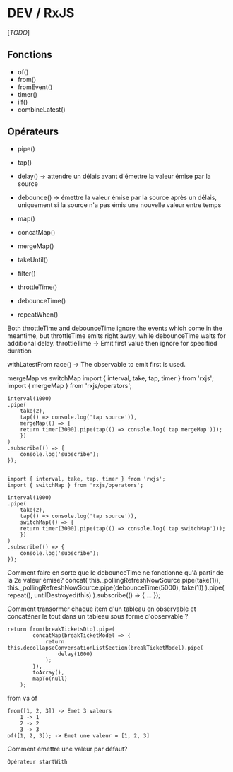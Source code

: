 # DEV / RxJS

[_TODO_]

## Fonctions

* of()
* from()
* fromEvent()
* timer()
* iif()
* combineLatest()

## Opérateurs

* pipe()
* tap()
* delay() -> attendre un délais avant d'émettre la valeur émise par la source
* debounce() -> émettre la valeur émise par la source après un  délais, uniquement si la source n'a pas émis une nouvelle valeur entre temps
* map()
* concatMap()
* mergeMap()
* takeUntil()
* filter()

* throttleTime()
* debounceTime()
* repeatWhen()

Both throttleTime and debounceTime ignore the events which come in the meantime, but throttleTime emits right away, while debounceTime waits for additional delay.
throttleTime -> Emit first value then ignore for specified duration


withLatestFrom
race() -> The observable to emit first is used.

mergeMap vs switchMap
    import { interval, take, tap, timer } from 'rxjs';
    import { mergeMap } from 'rxjs/operators';

    interval(1000)
    .pipe(
        take(2),
        tap(() => console.log('tap source')),
        mergeMap(() => {
        return timer(3000).pipe(tap(() => console.log('tap mergeMap')));
        })
    )
    .subscribe(() => {
        console.log('subscribe');
    });


    import { interval, take, tap, timer } from 'rxjs';
    import { switchMap } from 'rxjs/operators';

    interval(1000)
    .pipe(
        take(2),
        tap(() => console.log('tap source')),
        switchMap(() => {
        return timer(3000).pipe(tap(() => console.log('tap switchMap')));
        })
    )
    .subscribe(() => {
        console.log('subscribe');
    });

Comment faire en sorte que le debounceTime ne fonctionne qu'à partir de la 2e valeur émise?
    concat(
        this._pollingRefreshNowSource.pipe(take(1)),
        this._pollingRefreshNowSource.pipe(debounceTime(5000), take(1))
    ).pipe(
        repeat(),
        untilDestroyed(this)
    ).subscribe(() => {
        ...
    });

Comment transormer chaque item d'un tableau en observable et concaténer le tout dans un tableau sous forme d'observable ?

    return from(breakTicketsDto).pipe(
            concatMap(breakTicketModel => {
                return this.decollapseConversationListSection(breakTicketModel).pipe(
                    delay(1000)
                );
            }),
            toArray(),
            mapTo(null)
        );

from vs of

    from([1, 2, 3]) -> Emet 3 valeurs
        1 -> 1
        2 -> 2
        3 -> 3
    of([1, 2, 3]); -> Emet une valeur = [1, 2, 3]

Comment émettre une valeur par défaut?

    Opérateur startWith